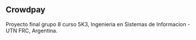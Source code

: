 ## Crowdpay

Proyecto final grupo 8 curso 5K3, Ingenieria en Sistemas de Informacion - UTN FRC, Argentina.
